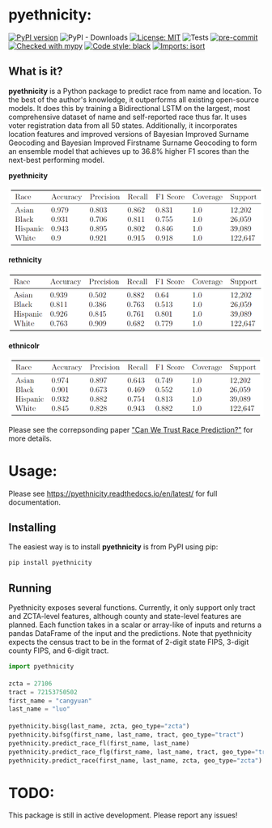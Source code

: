 # pyethnicity:
[![PyPI version](https://badge.fury.io/py/pyethnicity.svg)](https://badge.fury.io/py/pyethnicity)
![PyPI - Downloads](https://img.shields.io/pypi/dm/pyethnicity)
[![License: MIT](https://img.shields.io/badge/License-MIT-yellow.svg)](https://opensource.org/licenses/MIT)
![Tests](https://github.com/CangyuanLi/pyethnicity/actions/workflows/tests.yaml/badge.svg)
[![pre-commit](https://img.shields.io/badge/pre--commit-enabled-brightgreen?logo=pre-commit&logoColor=white)](https://github.com/pre-commit/pre-commit)
[![Checked with mypy](http://www.mypy-lang.org/static/mypy_badge.svg)](http://mypy-lang.org/)
[![Code style: black](https://img.shields.io/badge/code%20style-black-000000.svg)](https://github.com/psf/black)
[![Imports: isort](https://img.shields.io/badge/%20imports-isort-%231674b1?style=flat&labelColor=ef8336)](https://pycqa.github.io/isort/)

## What is it?

**pyethnicity** is a Python package to predict race from name and location. To the best of the author's knowledge, it outperforms all existing open-source models. It does this by training a Bidirectional LSTM on the largest, most comprehensive dataset of name and self-reported race thus far. It uses voter registration data from all 50 states. Additionally, it incorporates location features and improved versions of Bayesian Improved Surname Geocoding and Bayesian Improved Firstname Surname Geocoding to form an ensemble model that achieves up to 36.8% higher F1 scores than the next-best performing model.

**pyethnicity**

![](https://github.com/CangyuanLi/pyethnicity/raw/master/assets/ensemble_stats.png)

**rethnicity**

![](https://github.com/CangyuanLi/pyethnicity/raw/master/assets/reth_stats.png)

**ethnicolr**

![](https://github.com/CangyuanLi/pyethnicity/raw/master/assets/eth_stats.png)

Please see the correpsonding paper ["Can We Trust Race Prediction?"](https://github.com/CangyuanLi/pyethnicity/blob/master/paper.pdf) for more details.

# Usage:

Please see https://pyethnicity.readthedocs.io/en/latest/ for full documentation.

## Installing

The easiest way is to install **pyethnicity** is from PyPI using pip:

```sh
pip install pyethnicity
```

## Running

Pyethnicity exposes several functions. Currently, it only support only tract and ZCTA-level features, although county and state-level features are planned. Each function takes in a scalar or array-like of inputs and returns a pandas DataFrame of the input and the predictions. Note that pyethnicity expects the census tract to be in the format of 2-digit state FIPS, 3-digit county FIPS, and 6-digit tract.

```python
import pyethnicity

zcta = 27106
tract = 72153750502
first_name = "cangyuan"
last_name = "luo"

pyethnicity.bisg(last_name, zcta, geo_type="zcta")
pyethnicity.bifsg(first_name, last_name, tract, geo_type="tract")
pyethnicity.predict_race_fl(first_name, last_name)
pyethnicity.predict_race_flg(first_name, last_name, tract, geo_type="tract")
pyethnicity.predict_race(first_name, last_name, zcta, geo_type="zcta")
```

# TODO:

This package is still in active development. Please report any issues!
